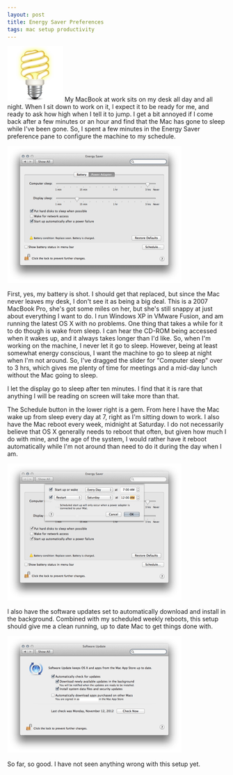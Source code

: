 ```yaml
---
layout: post
title: Energy Saver Preferences
tags: mac setup productivity
---
```

<img src="/media/energy_saver_icon.png" /> 
My MacBook at work sits on my desk all day and all night. When I sit down to work on it, I expect it to be ready for me, and ready to ask how high when I tell it to jump. I get a bit annoyed if I come back after a few minutes or an hour and find that the Mac has gone to sleep while I've been gone. So, I spent a few minutes in the Energy Saver preference pane to configure the machine to my schedule. 

<a href="/media/general_energy_settings.png"><img src="/media/general_energy_settings_thumb.png" /></a>

First, yes, my battery is shot. I should get that replaced, but since the Mac never leaves my desk, I don't see it as being a big deal. This is a 2007 MacBook Pro, she's got some miles on her, but she's still snappy at just about everything I want to do. I run Windows XP in VMware Fusion, and am running the latest OS X with no problems. One thing that takes a while for it to do though is wake from sleep. I can hear the CD-ROM being accessed when it wakes up, and it always takes longer than I'd like. So, when I'm working on the machine, I never let it go to sleep. However, being at least somewhat energy conscious, I want the machine to go to sleep at night when I'm not around. So, I've dragged the slider for "Computer sleep" over to 3 hrs, which gives me plenty of time for meetings and a mid-day lunch without the Mac going to sleep. 

I let the display go to sleep after ten minutes. I find that it is rare that anything I will be reading on screen will take more than that. 

The Schedule button in the lower right is a gem. From here I have the Mac wake up from sleep every day at 7, right as I'm sitting down to work. I also have the Mac reboot every week, midnight at Saturday. I do not necessarily believe that OS X generally needs to reboot that often, but given how much I do with mine, and the age of the system, I would rather have it reboot automatically while I'm not around than need to do it during the day when I am. 

<a href="/media/evergy_schedule.png"><img src="/media/evergy_schedule_thumb.png" /></a>

I also have the software updates set to automatically download and install in the background. Combined with my scheduled weekly reboots, this setup should give me a clean running, up to date Mac to get things done with. 

<a href="/media/software_updates_pref.png"><img src="/media/software_updates_pref_thumb.png" /></a>

So far, so good. I have not seen anything wrong with this setup yet.
